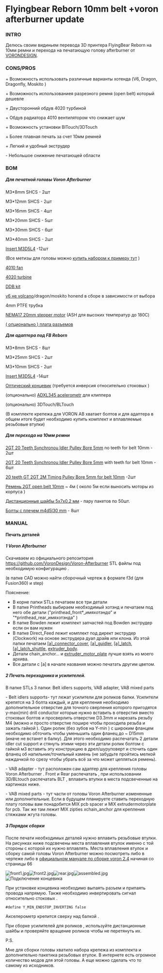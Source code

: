 # Flyingbear Reborn 10mm belt +voron afterburner update

### INTRO

Делюсь своим видиньем перевода 3D принтера FlyingBear Reborn на 10мм ремни и перехода на печатающую голову afterburner от [VORONDESIGN](https://www.vorondesign.com/).

### CONS/PROS

\+ Возможность использовать различные варианты хотенда (V6, Dragon, Dragonfly, Moskito )

\+ Возможность использованиея разрезного ремня (open belt) который дешевле

\+ Двусторонний обдув 4020 турбиной

\+ Обдув радиатора 4010 вентилятором что снижает шум

\+ Возможность установки BlTouch/3DTouch

\+ Более плавная печать за счет 10мм ремней

\+ Легкий и удобный экструдер

\- Небольшое снижение печатающей области

### BOM

##### Для печатной головы Voron Afterburner

M3\*8mm SHCS - 2шт

M3\*12mm SHCS - 2шт

M3\*16mm SHCS - 4шт

M3\*20mm SHCS - 5шт

M3\*30mm SHCS - 6шт

M3\*40mm SHCS - 2шт

[Insert M3D5L4](https://aliexpress.ru/item/4000232858343.html) -12шт

(Все метизы для головы можно [купить набором к примеру тут](https://aliexpress.ru/item/1005003096841891.html) )

[4010 fan](https://aliexpress.ru/item/32727867521.html)

[4020 turbine](https://aliexpress.ru/item/32814937229.html)

[DDB kit](https://aliexpress.ru/item/4000021186440.html)

[v6 не volcano](https://aliexpress.ru/item/32844028127.html)/dragon/moskito honend в сборе в зависимости от выбора

4mm PTFE трубка

[NEMA17 20mm stepper motor](https://aliexpress.ru/item/1005002435137651.html) (ASH для высоких температур до 180С)

[( опционально ) плата разъемов](https://aliexpress.ru/item/1005003559795724.html)

##### Для адаптера под FB Reborn

M3\*8mm SHCS - 8шт

M3\*25mm SHCS - 2шт

M3\*10mm SHCS - 2шт

[Insert M3D5L4](https://aliexpress.ru/item/4000232858343.html) -14шт

[Оптический концевик](https://aliexpress.ru/item/32909701232.html) (требуется инверсия относительно стоковых )

(опционально) [ADXL345 aсelerometr](https://aliexpress.ru/item/32949372779.html) для клиппера

(опционально) 3DTouch/BLTouch

(В комплекте крепежа для VORON AB хватает болтов и для адаптера в общем итоге будет необходимо купить комплект и вплавляемые резьбовые втулки)

##### Для перехода на 10мм ремни

[2GT 20 Teeth Synchronou Idler Pulley Bore 5mm](https://www.aliexpress.com/item/32750484488.html) no teeth for belt 10mm - 2шт

[2GT 20 Teeth Synchronou Idler Pulley Bore 5mm](https://www.aliexpress.com/item/32750484488.html) with teeth for belt 10mm - 6шт

[20 teeth GT 2GT 2M Timing Pulley Bore 5mm for belt 10mm](https://www.aliexpress.com/item/32995102911.html) -2шт

[Ремень 2GT open belt 10mm](https://aliexpress.ru/item/902692789.html) \~ 4м ( около 5м если выносить моторы из корпуса )

[Дистанционные шайбы 5х7х0.2 мм](https://aliexpress.ru/item/1005001878385012.html) - пару пакетов по 50шт.

[Болты с плечем m4d5l30 mm](https://aliexpress.ru/item/1005003325718939.html) - 8шт

### MANUAL

#### Печать деталей

##### 1 Voron Afterburner

Скачиваем из официального репозитория <https://github.com/VoronDesign/Voron-Afterburner> STL файлы под необходимую конфигурацию .

(в папке CAD можно найти сборочный чертеж в формате f3d (для Fusion360) и step)

Пояснение:

* В корне папки STLs печатаем все три детали
* В папке Printheads выбираем необходимый хотэнд и печатаем под него обе детали ("printhead_front\*_*имяхотэнда*" и "\*printhead_rear_имяхотэнда" )
* В папке Bowden лежит комплект запчастей под Bowden экструдер если он вам нужен
* В папке Direct_Feed лежит комплект под директ экструдер (Clockwork) на основе экструдера дуал драйв или клона. Из этой папки печатаем [[a]_connector_cover](https://github.com/VoronDesign/Voron-Afterburner/blob/master/STLs/Direct_Feed/%5Ba%5D_connector_cover.stl), [[a]_guidler](https://github.com/VoronDesign/Voron-Afterburner/blob/master/STLs/Direct_Feed/%5Ba%5D_guidler.stl), [[a]_latch](https://github.com/VoronDesign/Voron-Afterburner/blob/master/STLs/Direct_Feed/%5Ba%5D_latch.stl), [[a]_latch_shuttle](https://github.com/VoronDesign/Voron-Afterburner/blob/master/STLs/Direct_Feed/%5Ba%5D_latch_shuttle.stl), [extruder_body](https://github.com/VoronDesign/Voron-Afterburner/blob/master/STLs/Direct_Feed/extruder_body.stl).
* Детали chain_anchor... и [extruder_motor_plate](https://github.com/VoronDesign/Voron-Afterburner/blob/master/STLs/Direct_Feed/extruder_motor_plate.stl) лучше взять из моего архива.
* Все детали с [a] в начале названия можно печатать другим цветом.

##### 2 Печать переходника и усилителей.

В папке STLs 3 папки: Belt idlers supports, VAB adapter, VAB mixed parts

\- Belt idlers supports- тут лежат усилители для роликов балки. Усилители крепятся на 3 болта каждый, и для крепления необходимо дополнительное отверстие для точного сверления которого пригодятся y-max(min) drill conductor которые нужно вставить в отверстия вместо стоковых болтов и просверлить отверстие D3.3mm и нарезать резьбу M4 (можно и просто отверстие пошире чтобы проходила резьба и зажать гайкой ). Один ролик (без зубов на Y-min ) с широким фланцем необходимо обточить чтобы уменьшить один фланец до \~ D15mm (иначе не встанет в балку). Для этого необходимо распечатать 2 детали idler cut support и стянуть этими через эти детали ролик болтом c гайкой м3 вставить эту конструкцию в дрел/шуруповерт и сточить один фланец об напильник/точильный камень (не забудьте пройтись мелкой наждачкой по срезу чтобы убрать всё за что может цепляться ремень).

\- VAB adapter - тут расположен сам адаптер для крепления головы Voron Afterburner . Front и Rear распечатать , при использовании 3D/BLtouch распечатать BLT , вплавить втулки в места подсвеченные на картинках ниже.

\- VAB mixed parts - тут части от головы Voron Afterburner измененные или дополнительные. Если в будущем планируете ставить переходную плату головы вам понадобится MIX pcb spacer и MIX extrudermotorplate for pcb. Так же там лежит MIX zipties *x*chain_anchor для крепления стяжками жгута головы.

##### 3 Порядок сборки

После печати необходимых деталей нужно вплавить резьбовые втулки. На рисунках ниже подсвечены места вплавления втулок именно с той стороны с которой их нужно вплавлять. Места вплавления втулок и сборку самой головы Voron Afterburner можно посмотреть либо в чертеже либо в [официальном мануале по сборке voron 2.4](https://github.com/VoronDesign/Voron-2/blob/Voron2.4/Docs/2.4_Assembly_Manual.pdf) начиная со страницы 66

![front1.jpg](IMG/front1.jpg)![front2.jpg](IMG/front2.jpg?fileId=11624)![rear.jpg](IMG/rear.jpg)![assembled.jpg](IMG/assembled.jpg)![Подключение концевика](IMG/endstop.jpg)

При установке концевика необходимо выпаять разъем и припаять провода напрямую. Также необходимо инвертировать сигнал относительно стоковых .

```
#define Y_MIN_ENDSTOP_INVERTING false
```

Акселерометр крепится сверху над балкой .

При сборке усилителей для роликов , используйте дистанционные шайбы и проверяйте вращение роликов чтобы не перетянуть их.

P.S.

Мне для сборки головы хватило набора крепежа из комплекта и дополнительно пакетика резьбовых втулок. В интернете есть огромное количество модов для этой головы. А еще можно сделать что то самому из исходников.
